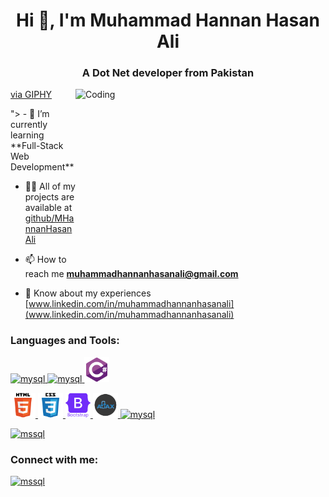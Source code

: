 <h1 align="center">Hi 👋, I'm Muhammad Hannan Hasan Ali</h1>
<h3 align="center">A Dot Net developer from Pakistan</h3>
<img align="right" alt="Coding" width="400" src="<iframe src="https://giphy.com/embed/Rpl1sod1vCXK0L2SUN" width="480" height="271" style="" frameBorder="0" class="giphy-embed" allowFullScreen></iframe><p><a href="https://giphy.com/gifs/hacker-sugartown-mayor-mel-Rpl1sod1vCXK0L2SUN">via GIPHY</a></p>">
- 🌱 I’m currently learning **Full-Stack Web Development**

- 👨‍💻 All of my projects are available at [github/MHannanHasanAli](github/MHannanHasanAli)

- 📫 How to reach me **muhammadhannanhasanali@gmail.com**

- 📄 Know about my experiences [www.linkedin.com/in/muhammadhannanhasanali](www.linkedin.com/in/muhammadhannanhasanali)

<h3 align="left">Languages and Tools:</h3>
<p align="left"> <a href="https://www.microsoft.com" target="_blank" rel="noreferrer"> <img src="https://www.edivaldobrito.com.br/wp-content/uploads/2020/11/microsoft-lancou-o-net-5-com-a-intencao-de-unificar-a-plataforma.jpg" alt="mysql" width="40" height="40"/> </a>
  <a href="https://www.microsoft.com" target="_blank" rel="noreferrer"> <img src="https://upload.wikimedia.org/wikipedia/commons/thumb/e/ee/.NET_Core_Logo.svg/2048px-.NET_Core_Logo.svg.png" alt="mysql" width="40" height="40"/> </a>
 </a> <a href="https://www.w3schools.com/cs/" target="_blank" rel="noreferrer"> <img src="https://raw.githubusercontent.com/devicons/devicon/master/icons/csharp/csharp-original.svg" alt="csharp" width="40" height="40"/> </a>

<a href="https://www.w3.org/html/" target="_blank" rel="noreferrer"> <img src="https://raw.githubusercontent.com/devicons/devicon/master/icons/html5/html5-original-wordmark.svg" alt="html5" width="40" height="40"/> </a> <a href="https://www.w3schools.com/css/" target="_blank" rel="noreferrer"> <img src="https://raw.githubusercontent.com/devicons/devicon/master/icons/css3/css3-original-wordmark.svg" alt="css3" width="40" height="40"/> </a> <a href="https://getbootstrap.com" target="_blank" rel="noreferrer"> <img src="https://raw.githubusercontent.com/devicons/devicon/master/icons/bootstrap/bootstrap-plain-wordmark.svg" alt="bootstrap" width="40" height="40"/>  <a href="https://www.w3schools.com/js/js_ajax_intro.asp" target="_blank" rel="noreferrer"> <img src="https://raw.githubusercontent.com/github/explore/8be26d91eb231fec0b8856359979ac09f27173fd/topics/ajax/ajax.png" alt="dotnet" width="40" height="40"/> </a> <a href="https://dotnet.microsoft.com/" target="_blank" rel="noreferrer"> <img src="https://encrypted-tbn0.gstatic.com/images?q=tbn:ANd9GcRBTf75UP_P3cxjps9fV6Yzi86-7yNWidJtN5q4w262-biLFj6V_AwnaVsM8TLlL3LlDzc" alt="mysql" width="40" height="40"/> </a> 

<a href="https://www.microsoft.com/en-us/sql-server" target="_blank" rel="noreferrer"> <img src="https://www.commvault.com/wp-content/uploads/2019/08/sql-server_logo.jpg?quality=80&w=930" alt="mssql" width="40" height="40"/> </a>
</p>
<h3 align="left">Connect with me:</h3>
<p align="left">
  <a href="https://www.linkedin.com/in/muhammadhannanhasanali/" target="_blank" rel="noreferrer"> <img src="https://play-lh.googleusercontent.com/kMofEFLjobZy_bCuaiDogzBcUT-dz3BBbOrIEjJ-hqOabjK8ieuevGe6wlTD15QzOqw=s256-rw" alt="mssql" width="40" height="40"/> </a>
</p>
